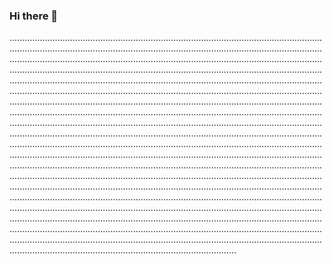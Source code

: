 ### Hi there 👋

..........................................................................................................................................................................................................................................................................................................................................................................................................................................................................................................................................................................................................................................................................................................................................................................................................................................................................................................................................................................................................................................................................................................................................................................................................................................................................................................................................................................................................................................................................................................................................................................................................................................................................................................................................................................................................................................................................................................................................................................................................................................................................................................................................................................................................................................................................................................................................................................................................................................................................................................................................................................................................................................................................